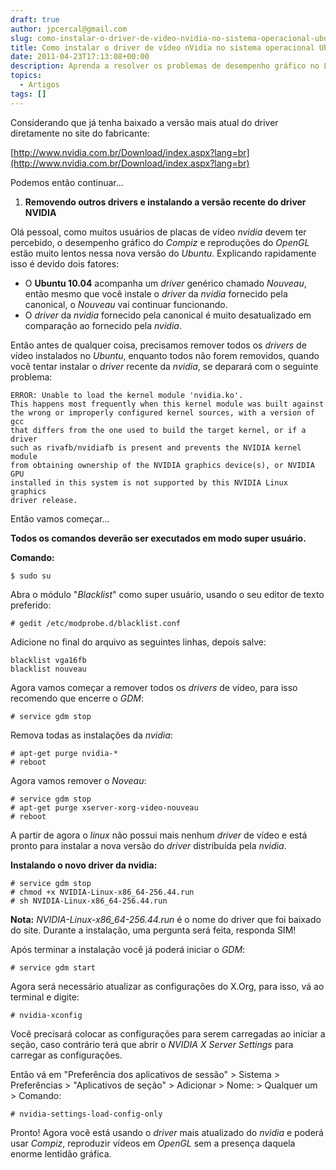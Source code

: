 ```yaml
---
draft: true
author: jpcercal@gmail.com
slug: como-instalar-o-driver-de-video-nvidia-no-sistema-operacional-ubuntu-10-04
title: Como instalar o driver de vídeo nVidia no sistema operacional Ubuntu 10.04
date: 2011-04-23T17:13:08+00:00
description: Aprenda a resolver os problemas de desempenho gráfico no Linux instalando o driver de vídeo binário fornecido pela própria nVidia! Vale a pena conferir.
topics:
  - Artigos
tags: []
---
```


Considerando que já tenha baixado a versão mais atual do driver diretamente no site do fabricante:

[http://www.nvidia.com.br/Download/index.aspx?lang=br](http://www.nvidia.com.br/Download/index.aspx?lang=br)

Podemos então continuar...

1.  **Removendo outros drivers e instalando a versão recente do driver NVIDIA**

Olá pessoal, como muitos usuários de placas de vídeo _nvidia_ devem ter percebido, o desempenho gráfico do _Compiz_ e reproduções do _OpenGL_ estão muito lentos nessa nova versão do _Ubuntu_. Explicando rapidamente isso é devido dois fatores:

* O **Ubuntu 10.04** acompanha um _driver_ genérico chamado _Nouveau_, então mesmo que você instale o _driver_ da _nvidia_ fornecido pela canonical, o _Nouveau_ vai continuar funcionando.
* O _driver_ da _nvidia_ fornecido pela canonical é muito desatualizado em comparação ao fornecido pela _nvidia_.

Então antes de qualquer coisa, precisamos remover todos os _drivers_ de vídeo instalados no _Ubuntu_, enquanto todos não forem removidos, quando você tentar instalar o _driver_ recente da _nvidia_, se deparará com o seguinte problema:

```shell
ERROR: Unable to load the kernel module 'nvidia.ko'.
This happens most frequently when this kernel module was built against
the wrong or improperly configured kernel sources, with a version of gcc
that differs from the one used to build the target kernel, or if a driver
such as rivafb/nvidiafb is present and prevents the NVIDIA kernel module
from obtaining ownership of the NVIDIA graphics device(s), or NVIDIA GPU
installed in this system is not supported by this NVIDIA Linux graphics
driver release.
```

Então vamos começar...

**Todos os comandos deverão ser executados em modo super usuário.**

**Comando:**

```shell
$ sudo su
```

Abra o módulo "_Blacklist_" como super usuário, usando o seu editor de texto preferido:

```shell
# gedit /etc/modprobe.d/blacklist.conf
```

Adicione no final do arquivo as seguintes linhas, depois salve:

```shell
blacklist vga16fb
blacklist nouveau
```

Agora vamos começar a remover todos os _drivers_ de vídeo, para isso recomendo que encerre o _GDM_:

```shell
# service gdm stop
```

Remova todas as instalações da _nvidia_:

```shell
# apt-get purge nvidia-*
# reboot
```

Agora vamos remover o _Noveau_:

```shell
# service gdm stop
# apt-get purge xserver-xorg-video-nouveau
# reboot
```

A partir de agora o _linux_ não possui mais nenhum _driver_ de vídeo e está pronto para instalar a nova versão do _driver_ distribuída pela _nvidia_.

**Instalando o novo driver da nvidia:**

```shell
# service gdm stop
# chmod +x NVIDIA-Linux-x86_64-256.44.run
# sh NVIDIA-Linux-x86_64-256.44.run
```

**Nota:** _NVIDIA-Linux-x86_64-256.44.run_ é o nome do driver que foi baixado do site. Durante a instalação, uma pergunta será feita, responda SIM!

Após terminar a instalação você já poderá iniciar o _GDM_:

```shell
# service gdm start
```

Agora será necessário atualizar as configurações do X.Org, para isso, vá ao terminal e digite:

```shell
# nvidia-xconfig
```

Você precisará colocar as configurações para serem carregadas ao iniciar a seção, caso contrário terá que abrir o _NVIDIA X Server Settings_ para carregar as configurações.

Então vá em "Preferência dos aplicativos de sessão" > Sistema > Preferências > "Aplicativos de seção" > Adicionar > Nome: > Qualquer um > Comando:

```shell
# nvidia-settings-load-config-only
```

Pronto! Agora você está usando o _driver_ mais atualizado do _nvidia_ e poderá usar _Compiz_, reproduzir vídeos em _OpenGL_ sem a presença daquela enorme lentidão gráfica.

